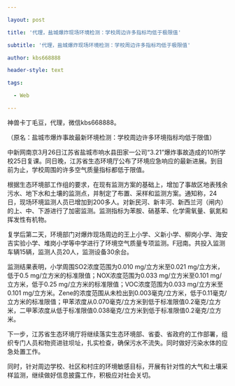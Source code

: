 ---
layout: post
title: '代理，盐城爆炸现场环境检测：学校周边许多指标均低于极限值'
subtitle: '代理，盐城爆炸现场环境检测：学校周边许多指标均低于极限值'
author: kbs668888
header-style: text
tags:
  - Web
---
神兽卡丁毛豆，代理，微信kbs668888。

（原名：盐城市爆炸事故最新环境检测：学校周边许多环境指标均低于限值）

中新网南京3月26日江苏省盐城市响水县田家一公司“3.21”爆炸事故造成的10所学校25日复课。同日晚，江苏省生态环境厅公布了环境应急响应的最新进展。到目前为止，学校周围的许多空气质量指标都低于限值。

根据生态环境部工作组的要求，在现有监测方案的基础上，增加了事故区地表残余污水、地下水和土壤的监测点，并制定了布置、采样和监测方案。通知称，24日，现场环境监测人员已增加到200多人。对新民河、新丰河、新西兰河（闸内）的上、中、下游进行了加密监测。监测指标为苯胺、硝基苯、化学需氧量、氨氮和挥发性有机物。

复学后第二天，环境部门对爆炸现场周边的王上小学、义新小学、柳岗小学、海安吉实验小学、堆岗小学等中学进行了环境空气质量专项监测。F冠南。共投入监测车辆15辆，监测人员20人，监测设备30余台。

监测结果表明，小学周围SO2浓度范围为0.010 mg/立方米至0.021 mg/立方米，低于0.5 mg/立方米的标准限值；NOX浓度范围为0.033
mg/立方米至0.101 mg/立方米，低于0.25 mg/立方米的标准限值；VOC浓度范围为0.033 mg/立方米至0.101
mg/立方米。Zene的浓度范围从未检出到0.003毫克/立方米，低于0.11毫克/立方米的标准限值；甲苯浓度从0.070毫克/立方米到低于标准限值0.2毫克/立方米，二甲苯浓度从低于标准限值0.038毫克/立方米到低于标准限值0.2毫克/立方米。

下一步，江苏省生态环境厅将继续落实生态环境部、省委、省政府的工作部署，组织专门人员和物资进驻坝址，扎实检查，确保污水不流失。同时做好污染水体的应急处置工作。

同时，针对周边学校、社区和村庄的环境敏感目标，开展有针对性的大气和土壤采样监测，继续做好信息披露工作，积极应对社会关切。

